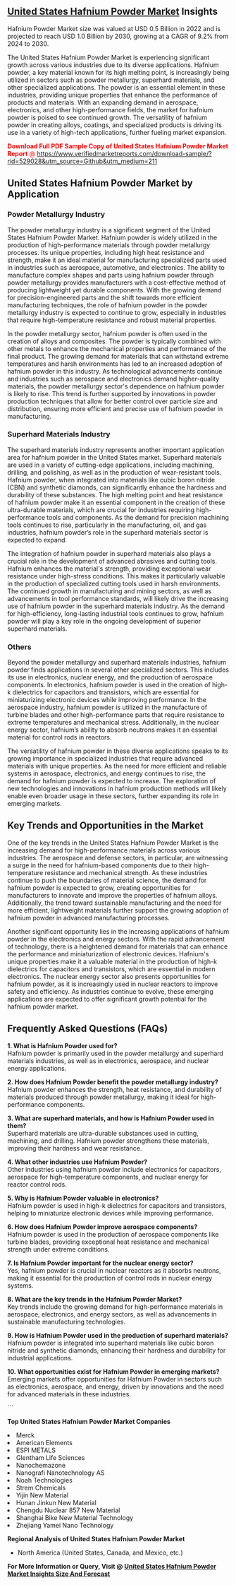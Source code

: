 <h2><a href="https://www.verifiedmarketreports.com/download-sample/?rid=529028&amp;utm_source=Github&amp;utm_medium=211" target="_blank">United States Hafnium Powder Market</a> Insights</h2><p>Hafnium Powder Market size was valued at USD 0.5 Billion in 2022 and is projected to reach USD 1.0 Billion by 2030, growing at a CAGR of 9.2% from 2024 to 2030.</p><p><p>The United States Hafnium Powder Market is experiencing significant growth across various industries due to its diverse applications. Hafnium powder, a key material known for its high melting point, is increasingly being utilized in sectors such as powder metallurgy, superhard materials, and other specialized applications. The powder is an essential element in these industries, providing unique properties that enhance the performance of products and materials. With an expanding demand in aerospace, electronics, and other high-performance fields, the market for hafnium powder is poised to see continued growth. The versatility of hafnium powder in creating alloys, coatings, and specialized products is driving its use in a variety of high-tech applications, further fueling market expansion. <p><span class=""><span style="color: #ff0000;"><strong>Download Full PDF Sample Copy of United States Hafnium Powder Market Report</strong> @ </span><a href="https://www.verifiedmarketreports.com/download-sample/?rid=529028&amp;utm_source=Github&amp;utm_medium=211" target="_blank">https://www.verifiedmarketreports.com/download-sample/?rid=529028&amp;utm_source=Github&amp;utm_medium=211</a></span></p></p><h2>United States Hafnium Powder Market by Application</h2><h3>Powder Metallurgy Industry</h3><p>The powder metallurgy industry is a significant segment of the United States Hafnium Powder Market. Hafnium powder is widely utilized in the production of high-performance materials through powder metallurgy processes. Its unique properties, including high heat resistance and strength, make it an ideal material for manufacturing specialized parts used in industries such as aerospace, automotive, and electronics. The ability to manufacture complex shapes and parts using hafnium powder through powder metallurgy provides manufacturers with a cost-effective method of producing lightweight yet durable components. With the growing demand for precision-engineered parts and the shift towards more efficient manufacturing techniques, the role of hafnium powder in the powder metallurgy industry is expected to continue to grow, especially in industries that require high-temperature resistance and robust material properties.</p><p>In the powder metallurgy sector, hafnium powder is often used in the creation of alloys and composites. The powder is typically combined with other metals to enhance the mechanical properties and performance of the final product. The growing demand for materials that can withstand extreme temperatures and harsh environments has led to an increased adoption of hafnium powder in this industry. As technological advancements continue and industries such as aerospace and electronics demand higher-quality materials, the powder metallurgy sector's dependence on hafnium powder is likely to rise. This trend is further supported by innovations in powder production techniques that allow for better control over particle size and distribution, ensuring more efficient and precise use of hafnium powder in manufacturing.</p><h3>Superhard Materials Industry</h3><p>The superhard materials industry represents another important application area for hafnium powder in the United States market. Superhard materials are used in a variety of cutting-edge applications, including machining, drilling, and polishing, as well as in the production of wear-resistant tools. Hafnium powder, when integrated into materials like cubic boron nitride (CBN) and synthetic diamonds, can significantly enhance the hardness and durability of these substances. The high melting point and heat resistance of hafnium powder make it an essential component in the creation of these ultra-durable materials, which are crucial for industries requiring high-performance tools and components. As the demand for precision machining tools continues to rise, particularly in the manufacturing, oil, and gas industries, hafnium powder’s role in the superhard materials sector is expected to expand.</p><p>The integration of hafnium powder in superhard materials also plays a crucial role in the development of advanced abrasives and cutting tools. Hafnium enhances the material's strength, providing exceptional wear resistance under high-stress conditions. This makes it particularly valuable in the production of specialized cutting tools used in harsh environments. The continued growth in manufacturing and mining sectors, as well as advancements in tool performance standards, will likely drive the increasing use of hafnium powder in the superhard materials industry. As the demand for high-efficiency, long-lasting industrial tools continues to grow, hafnium powder will play a key role in the ongoing development of superior superhard materials.</p><h3>Others</h3><p>Beyond the powder metallurgy and superhard materials industries, hafnium powder finds applications in several other specialized sectors. This includes its use in electronics, nuclear energy, and the production of aerospace components. In electronics, hafnium powder is used in the creation of high-k dielectrics for capacitors and transistors, which are essential for miniaturizing electronic devices while improving performance. In the aerospace industry, hafnium powder is utilized in the manufacture of turbine blades and other high-performance parts that require resistance to extreme temperatures and mechanical stress. Additionally, in the nuclear energy sector, hafnium’s ability to absorb neutrons makes it an essential material for control rods in reactors.</p><p>The versatility of hafnium powder in these diverse applications speaks to its growing importance in specialized industries that require advanced materials with unique properties. As the need for more efficient and reliable systems in aerospace, electronics, and energy continues to rise, the demand for hafnium powder is expected to increase. The exploration of new technologies and innovations in hafnium production methods will likely enable even broader usage in these sectors, further expanding its role in emerging markets.</p><h2>Key Trends and Opportunities in the Market</h2><p>One of the key trends in the United States Hafnium Powder Market is the increasing demand for high-performance materials across various industries. The aerospace and defense sectors, in particular, are witnessing a surge in the need for hafnium-based components due to their high-temperature resistance and mechanical strength. As these industries continue to push the boundaries of material science, the demand for hafnium powder is expected to grow, creating opportunities for manufacturers to innovate and improve the properties of hafnium alloys. Additionally, the trend toward sustainable manufacturing and the need for more efficient, lightweight materials further support the growing adoption of hafnium powder in advanced manufacturing processes.</p><p>Another significant opportunity lies in the increasing applications of hafnium powder in the electronics and energy sectors. With the rapid advancement of technology, there is a heightened demand for materials that can enhance the performance and miniaturization of electronic devices. Hafnium's unique properties make it a valuable material in the production of high-k dielectrics for capacitors and transistors, which are essential in modern electronics. The nuclear energy sector also presents opportunities for hafnium powder, as it is increasingly used in nuclear reactors to improve safety and efficiency. As industries continue to evolve, these emerging applications are expected to offer significant growth potential for the hafnium powder market.</p><h2>Frequently Asked Questions (FAQs)</h2><p><strong>1. What is Hafnium Powder used for?</strong><br>Hafnium powder is primarily used in the powder metallurgy and superhard materials industries, as well as in electronics, aerospace, and nuclear energy applications.</p><p><strong>2. How does Hafnium Powder benefit the powder metallurgy industry?</strong><br>Hafnium powder enhances the strength, heat resistance, and durability of materials produced through powder metallurgy, making it ideal for high-performance components.</p><p><strong>3. What are superhard materials, and how is Hafnium Powder used in them?</strong><br>Superhard materials are ultra-durable substances used in cutting, machining, and drilling. Hafnium powder strengthens these materials, improving their hardness and wear resistance.</p><p><strong>4. What other industries use Hafnium Powder?</strong><br>Other industries using hafnium powder include electronics for capacitors, aerospace for high-temperature components, and nuclear energy for reactor control rods.</p><p><strong>5. Why is Hafnium Powder valuable in electronics?</strong><br>Hafnium powder is used in high-k dielectrics for capacitors and transistors, helping to miniaturize electronic devices while improving performance.</p><p><strong>6. How does Hafnium Powder improve aerospace components?</strong><br>Hafnium powder is used in the production of aerospace components like turbine blades, providing exceptional heat resistance and mechanical strength under extreme conditions.</p><p><strong>7. Is Hafnium Powder important for the nuclear energy sector?</strong><br>Yes, hafnium powder is crucial in nuclear reactors as it absorbs neutrons, making it essential for the production of control rods in nuclear energy systems.</p><p><strong>8. What are the key trends in the Hafnium Powder Market?</strong><br>Key trends include the growing demand for high-performance materials in aerospace, electronics, and energy sectors, as well as advancements in sustainable manufacturing technologies.</p><p><strong>9. How is Hafnium Powder used in the production of superhard materials?</strong><br>Hafnium powder is integrated into superhard materials like cubic boron nitride and synthetic diamonds, enhancing their hardness and durability for industrial applications.</p><p><strong>10. What opportunities exist for Hafnium Powder in emerging markets?</strong><br>Emerging markets offer opportunities for Hafnium Powder in sectors such as electronics, aerospace, and energy, driven by innovations and the need for advanced materials in these industries.</p>```</p><p><strong>Top United States Hafnium Powder Market Companies</strong></p><div data-test-id=""><p><li>Merck</li><li> American Elements</li><li> ESPI METALS</li><li> Glentham Life Sciences</li><li> Nanochemazone</li><li> Nanografi Nanotechnology AS</li><li> Noah Technologies</li><li> Strem Chemicals</li><li> Yijin New Material</li><li> Hunan Jinkun New Material</li><li> Chengdu Nuclear 857 New Material</li><li> Shanghai Bike New Material Technology</li><li> Zhejiang Yamei Nano Technology</li></p><div><strong>Regional Analysis of&nbsp;United States Hafnium Powder Market</strong></div><ul><li dir="ltr"><p dir="ltr">North America&nbsp;(United States, Canada, and Mexico, etc.)</p></li></ul><p><strong>For More Information or Query, Visit @&nbsp;</strong><strong><a href="https://www.verifiedmarketreports.com/product/hafnium-powder-market/?utm_source=Github&amp;utm_medium=211" target="_blank">United States Hafnium Powder Market Insights Size And Forecast</a></strong></p></div>
